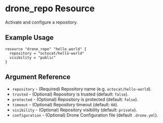 # drone_repo Resource

Activate and configure a repository.

## Example Usage

```hcl
resource "drone_repo" "hello_world" {
  repository = "octocat/hello-world"
  visibility = "public"
}
```

## Argument Reference

* `repository` - (Required) Repository name (e.g. `octocat/hello-world`).
* `trusted` - (Optional) Repository is trusted (default: `false`).
* `protected` - (Optional) Repository is protected (default: `false`).
* `timeout` - (Optional) Repository timeout (default: `60`).
* `visibility` - (Optional) Repository visibility (default: `private`).
* `configuration` - (Optional) Drone Configuration file (default `.drone.yml`).
